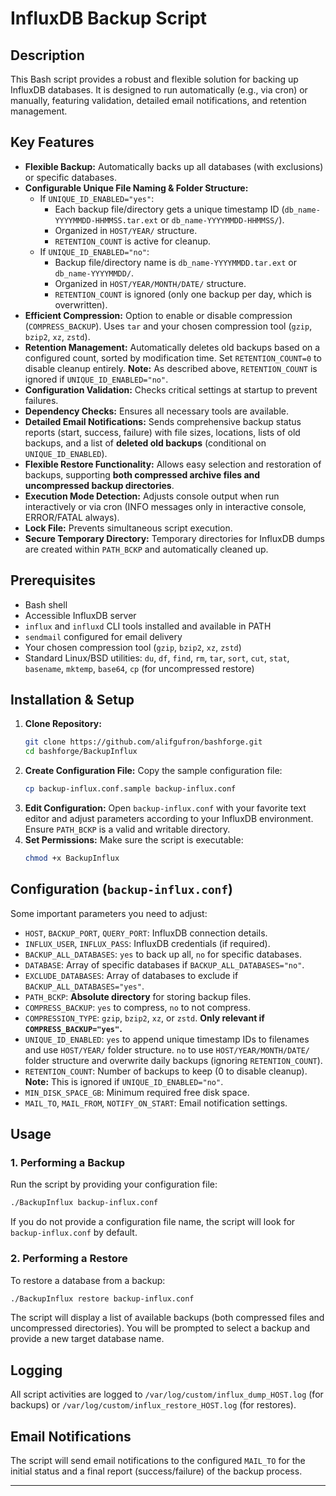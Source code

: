 # InfluxDB Backup Script

## Description
This Bash script provides a robust and flexible solution for backing up InfluxDB databases. It is designed to run automatically (e.g., via cron) or manually, featuring validation, detailed email notifications, and retention management.

## Key Features
-   **Flexible Backup:** Automatically backs up all databases (with exclusions) or specific databases.
-   **Configurable Unique File Naming & Folder Structure:**
    -   If `UNIQUE_ID_ENABLED="yes"`:
        -   Each backup file/directory gets a unique timestamp ID (`db_name-YYYYMMDD-HHMMSS.tar.ext` or `db_name-YYYYMMDD-HHMMSS/`).
        -   Organized in `HOST/YEAR/` structure.
        -   `RETENTION_COUNT` is active for cleanup.
    -   If `UNIQUE_ID_ENABLED="no"`:
        -   Backup file/directory name is `db_name-YYYYMMDD.tar.ext` or `db_name-YYYYMMDD/`.
        -   Organized in `HOST/YEAR/MONTH/DATE/` structure.
        -   `RETENTION_COUNT` is ignored (only one backup per day, which is overwritten).
-   **Efficient Compression:** Option to enable or disable compression (`COMPRESS_BACKUP`). Uses `tar` and your chosen compression tool (`gzip`, `bzip2`, `xz`, `zstd`).
-   **Retention Management:** Automatically deletes old backups based on a configured count, sorted by modification time. Set `RETENTION_COUNT=0` to disable cleanup entirely. **Note:** As described above, `RETENTION_COUNT` is ignored if `UNIQUE_ID_ENABLED="no"`.
-   **Configuration Validation:** Checks critical settings at startup to prevent failures.
-   **Dependency Checks:** Ensures all necessary tools are available.
-   **Detailed Email Notifications:** Sends comprehensive backup status reports (start, success, failure) with file sizes, locations, lists of old backups, and a list of **deleted old backups** (conditional on `UNIQUE_ID_ENABLED`).
-   **Flexible Restore Functionality:** Allows easy selection and restoration of backups, supporting **both compressed archive files and uncompressed backup directories**.
-   **Execution Mode Detection:** Adjusts console output when run interactively or via cron (INFO messages only in interactive console, ERROR/FATAL always).
-   **Lock File:** Prevents simultaneous script execution.
-   **Secure Temporary Directory:** Temporary directories for InfluxDB dumps are created within `PATH_BCKP` and automatically cleaned up.

## Prerequisites
-   Bash shell
-   Accessible InfluxDB server
-   `influx` and `influxd` CLI tools installed and available in PATH
-   `sendmail` configured for email delivery
-   Your chosen compression tool (`gzip`, `bzip2`, `xz`, `zstd`)
-   Standard Linux/BSD utilities: `du`, `df`, `find`, `rm`, `tar`, `sort`, `cut`, `stat`, `basename`, `mktemp`, `base64`, `cp` (for uncompressed restore)

## Installation & Setup
1.  **Clone Repository:**
    ```bash
    git clone https://github.com/alifgufron/bashforge.git
    cd bashforge/BackupInflux
    ```
2.  **Create Configuration File:** Copy the sample configuration file:
    ```bash
    cp backup-influx.conf.sample backup-influx.conf
    ```
3.  **Edit Configuration:** Open `backup-influx.conf` with your favorite text editor and adjust parameters according to your InfluxDB environment. Ensure `PATH_BCKP` is a valid and writable directory.
4.  **Set Permissions:** Make sure the script is executable:
    ```bash
    chmod +x BackupInflux
    ```

## Configuration (`backup-influx.conf`)
Some important parameters you need to adjust:
-   `HOST`, `BACKUP_PORT`, `QUERY_PORT`: InfluxDB connection details.
-   `INFLUX_USER`, `INFLUX_PASS`: InfluxDB credentials (if required).
-   `BACKUP_ALL_DATABASES`: `yes` to back up all, `no` for specific databases.
-   `DATABASE`: Array of specific databases if `BACKUP_ALL_DATABASES="no"`.
-   `EXCLUDE_DATABASES`: Array of databases to exclude if `BACKUP_ALL_DATABASES="yes"`.
-   `PATH_BCKP`: **Absolute directory** for storing backup files.
-   `COMPRESS_BACKUP`: `yes` to compress, `no` to not compress.
-   `COMPRESSION_TYPE`: `gzip`, `bzip2`, `xz`, or `zstd`. **Only relevant if `COMPRESS_BACKUP="yes"`.**
-   `UNIQUE_ID_ENABLED`: `yes` to append unique timestamp IDs to filenames and use `HOST/YEAR/` folder structure. `no` to use `HOST/YEAR/MONTH/DATE/` folder structure and overwrite daily backups (ignoring `RETENTION_COUNT`).
-   `RETENTION_COUNT`: Number of backups to keep (0 to disable cleanup). **Note:** This is ignored if `UNIQUE_ID_ENABLED="no"`.
-   `MIN_DISK_SPACE_GB`: Minimum required free disk space.
-   `MAIL_TO`, `MAIL_FROM`, `NOTIFY_ON_START`: Email notification settings.

## Usage

### 1. Performing a Backup
Run the script by providing your configuration file:
```bash
./BackupInflux backup-influx.conf
```
If you do not provide a configuration file name, the script will look for `backup-influx.conf` by default.

### 2. Performing a Restore
To restore a database from a backup:
```bash
./BackupInflux restore backup-influx.conf
```
The script will display a list of available backups (both compressed files and uncompressed directories). You will be prompted to select a backup and provide a new target database name.

## Logging
All script activities are logged to `/var/log/custom/influx_dump_HOST.log` (for backups) or `/var/log/custom/influx_restore_HOST.log` (for restores).

## Email Notifications
The script will send email notifications to the configured `MAIL_TO` for the initial status and a final report (success/failure) of the backup process.

---